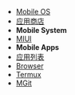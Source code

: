* [Mobile OS](os/mobile/)
* [应用商店](os/mobile/app-store.md)
* **Mobile System**
* [MIUI](os/mobile/mi.md)
* **Mobile Apps**
* [应用列表](os/mobile/mobile-app-list.md)
* [Browser](os/mobile/browser.md)
* [Termux](os/mobile/termux.md)
* [MGit](os/mobile/mgit.md)

